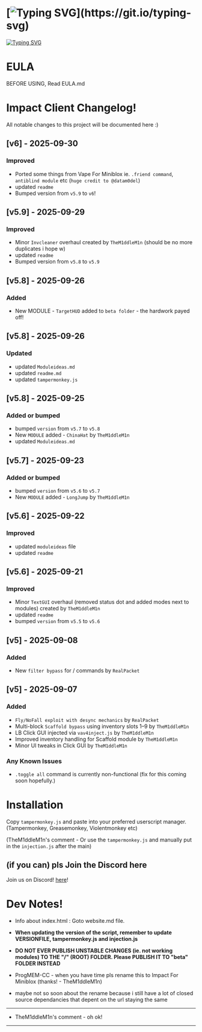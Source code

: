 # [![Typing SVG](https://readme-typing-svg.demolab.com?font=Fira+Code&duration=2500&pause=1000&color=FF0000&width=435&lines=Impact+Client+for+Miniblox.io!)](https://git.io/typing-svg)

[![Typing SVG](https://readme-typing-svg.demolab.com?font=Fira+Code&size=14&duration=2500&pause=1000&color=7179F7&width=435&lines=The+ultimate+MiniBlox+hacked+client!+;Built+for+stealth%2C+speed%2C+and+total+domination.;Fully+dark-mode+optimized+with+a+modern+UI)](https://git.io/typing-svg)

# EULA

BEFORE USING, Read EULA.md

# Impact Client Changelog!

All notable changes to this project will be documented here :)

## [v6] - 2025-09-30
### Improved
- Ported some things from Vape For Miniblox ie. `.friend command`, `antiblind module` etc (`huge credit to @datam0del`)
- updated `readme`
- Bumped version from `v5.9` to `v6`!

## [v5.9] - 2025-09-29
### Improved
- Minor `Invcleaner` overhaul created by `TheM1ddleM1n` (should be no more duplicates i hope w)
- updated `readme`
- Bumped version from `v5.8` to `v5.9`

## [v5.8] - 2025-09-26
### Added
- New MODULE - `TargetHUD` added to `beta folder` - the hardwork payed off!

## [v5.8] - 2025-09-26
### Updated
- updated `Moduleideas.md`
- updated `readme.md`
- updated `tampermonkey.js`


## [v5.8] - 2025-09-25
### Added or bumped
- bumped `version` from `v5.7` to `v5.8`
- New `MODULE` added - `ChinaHat` by `TheM1ddleM1n`
- updated `Moduleideas.md`

## [v5.7] - 2025-09-23
### Added or bumped
- bumped `version` from `v5.6` to `v5.7`
- New `MODULE` added - `LongJump` by `TheM1ddleM1n`


## [v5.6] - 2025-09-22
### Improved
- updated `moduleideas` file
- updated `readme`

## [v5.6] - 2025-09-21
### Improved
- Minor `TextGUI` overhaul (removed status dot and added modes next to modules) created by `TheM1ddleM1n`
- updated `readme`
- bumped `version` from `v5.5` to `v5.6`

## [v5] - 2025-09-08
### Added
- New `filter bypass` for / commands by `RealPacket`

## [v5] - 2025-09-07
### Added
- `Fly/NoFall exploit with desync mechanics` by `RealPacket`
- Multi-block `Scaffold bypass` using inventory slots 1–9 by `TheM1ddleM1n`
- LB Click GUI injected via `vav4inject.js` by `TheM1ddleM1n`
- Improved inventory handling for Scaffold module by `TheM1ddleM1n`
- Minor UI tweaks in Click GUI by `TheM1ddleM1n`

### Any Known Issues
- `.toggle all` command is currently non-functional (fix for this coming soon hopefully.)

# Installation

Copy `tampermonkey.js` and paste into your preferred userscript manager. (Tampermonkey, Greasemonkey, Violentmonkey etc)

(TheM1ddleM1n's comment - Or use the `tampermonkey.js` and manually put in the `injection.js` after the main)

## (if you can) pls Join the Discord here

Join us on Discord! [here](https://discord.gg/PwpGemYhJx)!

# Dev Notes!

- Info about index.html : Goto website.md file.

- **When updating the version of the script, remember to update VERSIONFILE, tampermonkey.js and injection.js**

- **DO NOT EVER PUBLISH UNSTABLE CHANGES (ie. not working modules) TO THE "/" (ROOT) FOLDER. Please PUBLISH IT TO "beta" FOLDER INSTEAD**

- ProgMEM-CC - when you have time pls rename this to Impact For Miniblox (thanks! - TheM1ddleM1n)

- maybe not so soon about the rename because i still have a lot of closed source dependancies that depent on the url staying the same
----------------------------------------------
- TheM1ddleM1n's comment - oh ok!
----------------------------------------------
